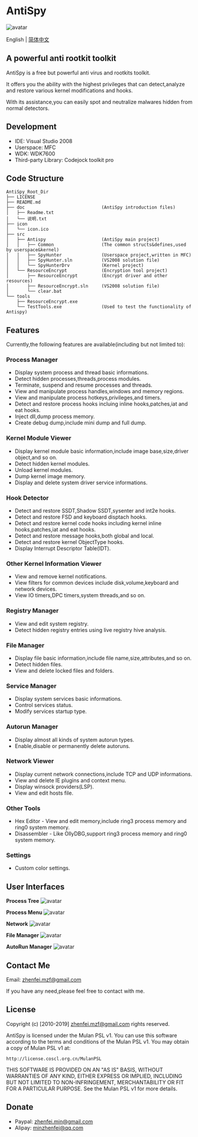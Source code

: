 # AntiSpy

![avatar](icon/icon.ico)

English | [简体中文](./README-CN.md)

## A powerful anti rootkit toolkit

AntiSpy is a free but powerful anti virus and rootkits toolkit.

It offers you the ability with the highest privileges that can detect,analyze and restore various kernel modifications and hooks.

With its assistance,you can easily spot and neutralize malwares hidden from normal detectors.

## Development

* IDE: Visual Studio 2008
* Userspace: MFC
* WDK: WDK7600
* Third-party Library: Codejock toolkit pro

## Code Structure

```shell
AntiSpy_Root_Dir
├── LICENSE
├── README.md
├── doc                             (AntiSpy introduction files)
│   ├── Readme.txt
│   └── 说明.txt
├── icon
│   └── icon.ico
├── src
│   ├── Antispy                     (AntiSpy main project)
│   │   ├── Common                  (The common structs&defines,used by userspace&kernel)
│   │   ├── SpyHunter               (Userspace project,written in MFC)
│   │   ├── SpyHunter.sln           (VS2008 solution file)
│   │   └── SpyHunterDrv            (Kernel project)
│   └── ResourceEncrypt             (Encryption tool project)
│       ├── ResourceEncrypt         (Encrypt driver and other resources)
│       ├── ResourceEncrypt.sln     (VS2008 solution file)
│       └── clear.bat
└── tools
    ├── ResourceEncrypt.exe
    └── TestTools.exe               (Used to test the functionality of Antispy)
```

## Features

Currently,the following features are available(including but not limited to):

### Process Manager

* Display system process and thread basic informations.
* Detect hidden processes,threads,process modules.
* Terminate, suspend and resume processes and threads.
* View and manipulate process handles,windows and memory regions.
* View and manipulate process hotkeys,privileges,and timers.
* Detect and restore process hooks incluing inline hooks,patches,iat and eat hooks.
* Inject dll,dump process memory.
* Create debug dump,include mini dump and full dump.

### Kernel Module Viewer

* Display kernel module basic information,include image base,size,driver object,and so on.
* Detect hidden kernel modules.
* Unload kernel modules.
* Dump kernel image memory.
* Display and delete system driver service informations.

### Hook Detector

* Detect and restore SSDT,Shadow SSDT,sysenter and int2e hooks.
* Detect and restore FSD and keyboard disptach hooks.
* Detect and restore kernel code hooks including kernel inline hooks,patches,iat and eat hooks.
* Detect and restore message hooks,both global and local.
* Detect and restore kernel ObjectType hooks.
* Display Interrupt Descriptor Table(IDT).

### Other Kernel Information Viewer

* View and remove kernel notifications.
* View filters for common devices include disk,volume,keyboard and network devices. 
* View IO timers,DPC timers,system threads,and so on.

### Registry Manager

* View and edit system registry.
* Detect hidden registry entries using live registry hive analysis.

### File Manager

* Display file basic information,include file name,size,attributes,and so on.
* Detect hidden files.
* View and delete locked files and folders.

### Service Manager

* Display system services basic informations.
* Control services status.
* Modify services startup type.

### Autorun Manager

* Display almost all kinds of system autorun types.
* Enable,disable or permanently delete autoruns.

### Network Viewer

* Display current network connections,include TCP and UDP informations.
* View and delete IE plugins and context menu.
* Display winsock providers(LSP).
* View and edit hosts file.

### Other Tools

* Hex Editor - View and edit memory,include ring3 process memory and ring0 system memory.
* Disassembler - Like OllyDBG,support ring3 process memory and ring0 system memory.

### Settings

* Custom color settings.

## User Interfaces

**Process Tree**
![avatar](images/process_tree.png)

**Process Menu**
![avatar](images/process_menu.png)

**Network**
![avatar](images/network.png)

**File Manager**
![avatar](images/file_manager.png)

**AutoRun Manager**
![avatar](images/autorun.png)

## Contact Me

Email: zhenfei.mzf@gmail.com

If you have any need,please feel free to contact with me.

## License

Copyright (c) [2010-2019] zhenfei.mzf@gmail.com rights reserved.

AntiSpy is licensed under the Mulan PSL v1.
You can use this software according to the terms and conditions of the Mulan PSL v1.
You may obtain a copy of Mulan PSL v1 at:

    http://license.coscl.org.cn/MulanPSL

THIS SOFTWARE IS PROVIDED ON AN "AS IS" BASIS, WITHOUT WARRANTIES OF ANY KIND, EITHER
EXPRESS OR IMPLIED, INCLUDING BUT NOT LIMITED TO NON-INFRINGEMENT, MERCHANTABILITY OR
FIT FOR A PARTICULAR PURPOSE.
See the Mulan PSL v1 for more details.

## Donate

* Paypal: zhenfei.min@gmail.com
* Alipay: minzhenfei@qq.com
